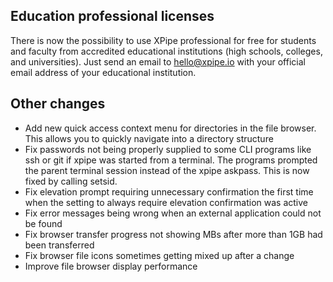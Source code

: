 ## Education professional licenses

There is now the possibility to use XPipe professional for free for students and faculty from accredited educational institutions (high schools, colleges, and universities). Just send an email to hello@xpipe.io with your official email address of your educational institution.

## Other changes

- Add new quick access context menu for directories in the file browser. This allows you to quickly navigate into a directory structure
- Fix passwords not being properly supplied to some CLI programs like ssh or git if xpipe was started from a terminal. The programs prompted the parent terminal session instead of the xpipe askpass. This is now fixed by calling setsid.
- Fix elevation prompt requiring unnecessary confirmation the first time when the setting to always require elevation confirmation was active
- Fix error messages being wrong when an external application could not be found
- Fix browser transfer progress not showing MBs after more than 1GB had been transferred
- Fix browser file icons sometimes getting mixed up after a change
- Improve file browser display performance
